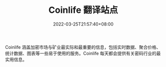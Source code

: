 ﻿---
weight: 
title: "Coinlife 翻译站点"
description: "Coinlife 涵盖加密市场与矿业最实际和最重要的信息，包括实时数据、聚合价格、统计数据、图表等一些易于使用的服务"
date: 2022-03-25T21:57:40+08:00
lastmod: 2022-03-25T16:45:40+08:00
draft: false
authors: ["Metabd"]
featuredImage: "coinlife.jpg"
link: ""
tags: ["元宇宙资讯","Coinlife 翻译站点"]
categories: ["navigation"]
navigation: ["元宇宙资讯"]
lightgallery: true
toc: true
pinned: false
recommend: false
recommend1: false
---
Coinlife 涵盖加密市场与矿业最实际和最重要的信息，包括实时数据、聚合价格、统计数据、图表等一些易于使用的服务。Coinlife 每天都会提供有关密码行业的最实用信息。
